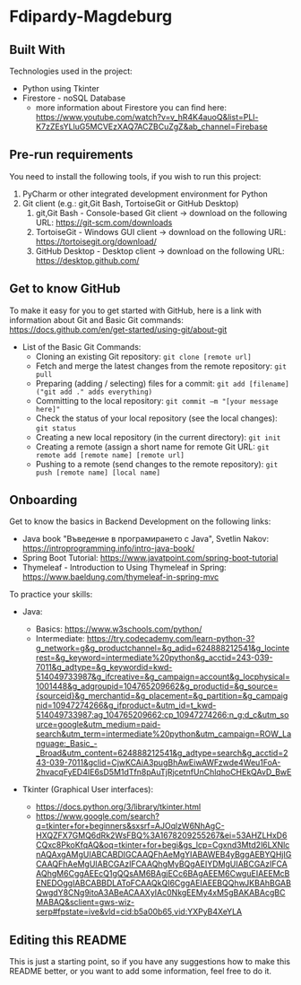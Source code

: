 # Fdipardy-Magdeburg

## Built With
Technologies used in the project:
- Python using Tkinter
- Firestore - noSQL Database
   - more information about Firestore you can find here: https://www.youtube.com/watch?v=v_hR4K4auoQ&list=PLl-K7zZEsYLluG5MCVEzXAQ7ACZBCuZgZ&ab_channel=Firebase


## Pre-run requirements
You need to install the following tools, if you wish to run this project:

1. PyCharm or other integrated development environment for Python
2. Git client (e.g.: git,Git Bash, TortoiseGit or GitHub Desktop)
   1. git,Git Bash - Console-based Git client -> download on the following URL: https://git-scm.com/downloads
   2. TortoiseGit - Windows GUI client -> download on the following URL: https://tortoisegit.org/download/
   3. GitHub Desktop - Desktop client -> download on the following URL: https://desktop.github.com/

## Get to know GitHub
To make it easy for you to get started with GitHub, here is a link with information about Git and Basic Git commands: https://docs.github.com/en/get-started/using-git/about-git
- List of the Basic Git Commands:
  - Cloning an existing Git repository: `git clone [remote url]`
  - Fetch and merge the latest changes from the remote repository: `git pull`
  - Preparing (adding / selecting) files for a commit: `git add [filename] ("git add ." adds everything)`
  - Committing to the local repository: `git commit –m "[your message here]"`
  - Check the status of your local repository (see the local changes): `git status`
  - Creating a new local repository (in the current directory): `git init`
  - Creating a remote (assign a short name for remote Git URL: `git remote add [remote name] [remote url]`
  - Pushing to a remote (send changes to the remote repository): `git push [remote name] [local name]`

## Onboarding
Get to know the basics in Backend Development on the following links:
- Java book "Въведение в програмирането с Java", Svetlin Nakov: https://introprogramming.info/intro-java-book/
- Spring Boot Tutorial: https://www.javatpoint.com/spring-boot-tutorial
- Thymeleaf - Introduction to Using Thymeleaf in Spring: https://www.baeldung.com/thymeleaf-in-spring-mvc

To practice your skills:
- Java:
  - Basics: https://www.w3schools.com/python/
  - Intermediate: https://try.codecademy.com/learn-python-3?g_network=g&g_productchannel=&g_adid=624888212541&g_locinterest=&g_keyword=intermediate%20python&g_acctid=243-039-7011&g_adtype=&g_keywordid=kwd-514049733987&g_ifcreative=&g_campaign=account&g_locphysical=1001448&g_adgroupid=104765209662&g_productid=&g_source={sourceid}&g_merchantid=&g_placement=&g_partition=&g_campaignid=10947274266&g_ifproduct=&utm_id=t_kwd-514049733987:ag_104765209662:cp_10947274266:n_g:d_c&utm_source=google&utm_medium=paid-search&utm_term=intermediate%20python&utm_campaign=ROW_Language:_Basic_-_Broad&utm_content=624888212541&g_adtype=search&g_acctid=243-039-7011&gclid=CjwKCAiA3pugBhAwEiwAWFzwde4Weu1FoA-2hvacqFyED4IE6sD5M1dTfn8pAuTjRjcetnfUnChlqhoCHEkQAvD_BwE


- Tkinter (Graphical User interfaces):
  - https://docs.python.org/3/library/tkinter.html
  - https://www.google.com/search?q=tkinter+for+beginners&sxsrf=AJOqlzW6NhAgC-HXQZFX7GMQ6dRk2WsFBQ%3A1678209255267&ei=53AHZLHxD6CQxc8PkoKfqAQ&oq=tkinter+for+begi&gs_lcp=Cgxnd3Mtd2l6LXNlcnAQAxgAMgUIABCABDIGCAAQFhAeMgYIABAWEB4yBggAEBYQHjIGCAAQFhAeMgUIABCGAzIFCAAQhgMyBQgAEIYDMgUIABCGAzIFCAAQhgM6CggAEEcQ1gQQsAM6BAgjECc6BAgAEEM6CwguEIAEEMcBENEDOggIABCABBDLAToFCAAQkQI6CggAEIAEEBQQhwJKBAhBGABQwgdY8CNg9itoA3ABeACAAXyIAc0NkgEEMy4xM5gBAKABAcgBCMABAQ&sclient=gws-wiz-serp#fpstate=ive&vld=cid:b5a00b65,vid:YXPyB4XeYLA

## Editing this README
This is just a starting point, so if you have any suggestions how to make this README better, or you want to add some information, feel free to do it.
